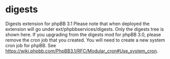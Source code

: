 # digests
Digests extension for phpBB 3.1
Please note that when deployed the extension will go under ext/phpbbservices/digests. Only the digests tree is shown here.
If you upgrading from the digests mod for phpBB 3.0, please remove the cron job that you created. You will need to create a new system cron job for phpBB. See https://wiki.phpbb.com/PhpBB3.1/RFC/Modular_cron#Use_system_cron.
